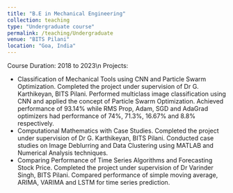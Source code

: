 ```yaml
---
title: "B.E in Mechanical Engineering"
collection: teaching
type: "Undergraduate course"
permalink: /teaching/Undergraduate
venue: "BITS Pilani"
location: "Goa, India"
---
```


Course Duration: 2018 to 2023\n
Projects:
* Classification of Mechanical Tools using CNN and Particle Swarm Optimization. Completed the project under supervision of Dr G. Karthikeyan, BITS Pilani. Performed multiclass image classification using CNN and applied the concept of Particle Swarm Optimization. Achieved performance of 93.14% while RMS Prop, Adam, SGD and AdaGrad optimizers had performance of 74%, 71.3%, 16.67% and 8.8% respectively.
* Computational Mathematics with Case Studies. Completed the project under supervision of Dr G. Karthikeyan, BITS Pilani. Conducted case studies on Image Deblurring and Data Clustering using MATLAB and Numerical Analysis techniques.
* Comparing Performance of Time Series Algorithms and Forecasting Stock Price. Completed the project under supervision of Dr Varinder Singh, BITS Pilani. Compared performance of simple moving average, ARIMA, VARIMA and LSTM for time series prediction.
